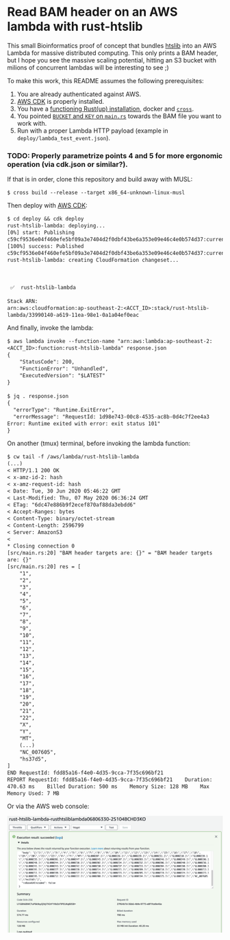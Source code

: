 # Read BAM header on an AWS lambda with rust-htslib

This small Bioinformatics proof of concept that bundles [htslib](http://github.com/samtools/htslib) into an AWS Lambda for massive distributed computing. This only prints a BAM header, but I hope you see the massive scaling potential, hitting an S3 bucket with milions of concurrent lambdas will be interesting to see ;)

To make this work, this README assumes the following prerequisites:

1. You are already authenticated against AWS.
2. [AWS CDK](https://aws.amazon.com/cdk/) is properly installed.
3. You have a [functioning Rust(up) installation](https://rustup.rs/), docker and [`cross`](https://github.com/rust-embedded/cross).
4. You pointed [`BUCKET` and `KEY` on `main.rs`](https://github.com/brainstorm/s3-rust-htslib-bam/blob/60389d7c637ce2f8c172c64f75659a519b3c4d4b/src/main.rs#L9) towards the BAM file you want to work with.
5. Run with a proper Lambda HTTP payload (example in `deploy/lambda_test_event.json`).

### **TODO: Properly parametrize points 4 and 5 for more ergonomic operation (via cdk.json or similar?).**

If that is in order, clone this repository and build away with MUSL:

```
$ cross build --release --target x86_64-unknown-linux-musl
```

Then deploy with [AWS CDK](https://aws.amazon.com/cdk/):

```
$ cd deploy && cdk deploy
rust-htslib-lambda: deploying...
[0%] start: Publishing c59cf9536e04f460efe5bf09a3e7404d2f0dbf43be6a353e09e46c4e0b574d37:current
[100%] success: Published c59cf9536e04f460efe5bf09a3e7404d2f0dbf43be6a353e09e46c4e0b574d37:current
rust-htslib-lambda: creating CloudFormation changeset...



 ✅  rust-htslib-lambda

Stack ARN:
arn:aws:cloudformation:ap-southeast-2:<ACCT_ID>:stack/rust-htslib-lambda/33990140-a619-11ea-98e1-0a1a04ef0eac
```

And finally, invoke the lambda:

```
$ aws lambda invoke --function-name "arn:aws:lambda:ap-southeast-2:<ACCT_ID>:function:rust-htslib-lambda" response.json
{
    "StatusCode": 200,
    "FunctionError": "Unhandled",
    "ExecutedVersion": "$LATEST"
}

$ jq . response.json 
{
  "errorType": "Runtime.ExitError",
  "errorMessage": "RequestId: 1d98e743-00c8-4535-ac8b-0d4c7f2ee4a3 Error: Runtime exited with error: exit status 101"
}
```

On another (tmux) terminal, before invoking the lambda function:

```
$ cw tail -f /aws/lambda/rust-htslib-lambda
(...)
< HTTP/1.1 200 OK
< x-amz-id-2: hash 
< x-amz-request-id: hash
< Date: Tue, 30 Jun 2020 05:46:22 GMT
< Last-Modified: Thu, 07 May 2020 06:36:24 GMT
< ETag: "6dc47e886b9f2ecef870af88da3ebdd6"
< Accept-Ranges: bytes
< Content-Type: binary/octet-stream
< Content-Length: 2596799
< Server: AmazonS3
< 
* Closing connection 0
[src/main.rs:20] "BAM header targets are: {}" = "BAM header targets are: {}"
[src/main.rs:20] res = [
    "1",
    "2",
    "3",
    "4",
    "5",
    "6",
    "7",
    "8",
    "9",
    "10",
    "11",
    "12",
    "13",
    "14",
    "15",
    "16",
    "17",
    "18",
    "19",
    "20",
    "21",
    "22",
    "X",
    "Y",
    "MT",
	(...)
    "NC_007605",
    "hs37d5",
]
END RequestId: fdd85a16-f4e0-4d35-9cca-7f35c696bf21
REPORT RequestId: fdd85a16-f4e0-4d35-9cca-7f35c696bf21    Duration: 470.63 ms    Billed Duration: 500 ms    Memory Size: 128 MB    Max Memory Used: 7 MB
```

Or via the AWS web console:

![lambda http exec](img/rust-lambda-http-success.png)
